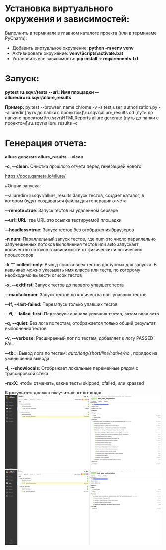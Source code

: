 # Установка виртуального окружения и зависимостей:

Выполнить в терминале в главном каталоге проекта (или в терминаме PyCharm):
- Добавить виртуальное окружение: **python -m venv venv**
- Активировать окружение: **venv\Scripts\activate.bat**
- Установить все зависимости: **pip install -r requirements.txt**

# Запуск:

**pytest ru.sqvr/tests --url=Имя площадки --alluredir=ru.sqvr/allure_results**

**Пример:** 
py.test --browser_name chrome -v -s test_user_authorization.py --alluredir [путь до папки с проектом]\ru.sqvr\allure_results
cd [путь до папки с проектом]\ru.sqvr\HTMLReports
allure generate [путь до папки с проектом]\ru.sqvr\allure_results -c

# Генерация отчета:
**allure generate allure_results --clean**

**-с, --clean**: Очистка прошлого отчета перед генерацией нового

https://docs.qameta.io/allure/

#Опции запуска:

--alluredir=ru.sqvr/allure_results Запуск тестов, создает каталог,
 в котором будут создаваться файлы для генерации отчета

**--remote=true**: Запуск тестов на удаленном сервере

**--url=URL**: где URL это ссылка тестируемой площадки

**--headless=true**: Запуск тестов без отображения браузеров

**-n num**: Параллельный запуск тестов, где num это число параллельно запучещенных потоков выполнения тестов
 или auto запускает количество потоков в зависимости от физических и логических процессоров

**-k "" collect-only**: Вывод списка всех тестов доступных для запуска.
 В кавычках можно указывать имя класса или теста, по которому необходимо вывести список тестов
 
**-x, --exitfirst**: Запуск тестов до первого упавшего теста

**--maxfail=num**: Запуск тестов до количества num упавших тестов

**--lf, --last-failed**: Перезапуск только упавших тестов

**--ff, --failed-first**: Перезапуск сначала упавших тестов, затем всех оста

**-q, --quiet**: Без лога по тестам, отображается только общий результат выполнения тестов

**-v, --verbose**: Расширенный лог по тестам, добавляет к логу PASSED FAIL

**--tb=**: Вывод лога по тестам: *auto/long/short/line/native/no* , порядок на уменьшения вывода

**-l, --showlocals**: Отображает локальные переменные рядом с трассировкой стека

**-rsxX**: чтобы отмечать, какие тесты skipped, xfailed, или xpassed

В результате должен получиться отчет вида:
<img src="examples/Screenshot_521.png" alt="user_registration" width="1000">
<img src="examples/Screenshot_522.png" alt="user_authorization" width="1000">
